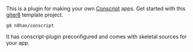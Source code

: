 This is a plugin for making your own [Conscript][cs] apps. Get started
with this [giter8][g8] template project.

    g8 n8han/conscript

It has conscript-plugin preconfigured and comes with skeletal sources
for your app.

[cs]: https://github.com/n8han/conscript#readme
[g8]: https://github.com/n8han/giter8#readme


